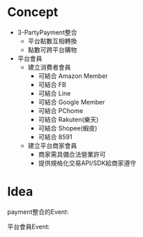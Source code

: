 # Concept
  
* 3-PartyPayment整合
  * 平台點數互相轉換
  * 點數可跨平台購物
* 平台會員
  * 建立消費者會員
    * 可結合 Amazon Member
    * 可結合 FB
    * 可結合 Line
    * 可結合 Google Member
    * 可結合 PChome
    * 可結合 Rakuten(樂天)
    * 可結合 Shopee(蝦皮)
    * 可結合 8591
  * 建立平台商家會員
    * 商家需具備合法營業許可
    * 提供規格化交易API/SDK給商家遵守
  
# Idea  
  
payment整合的Event:  
> 
平台會員Event:  
> 